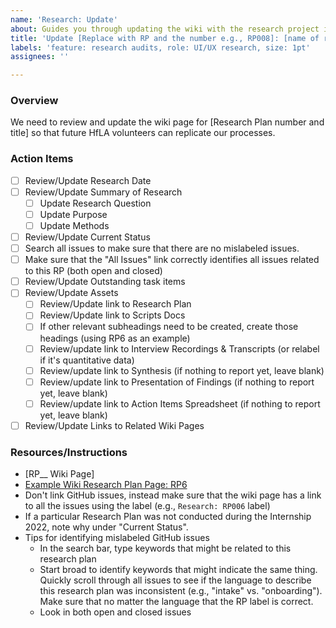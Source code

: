 ```yaml
---
name: 'Research: Update'
about: Guides you through updating the wiki with the research project info
title: 'Update [Replace with RP and the number e.g., RP008]: [name of research]'
labels: 'feature: research audits, role: UI/UX research, size: 1pt'
assignees: ''

---
```


### Overview
We need to review and update the wiki page for [Research Plan number and title] so that future HfLA volunteers can replicate our processes.

### Action Items

- [ ] Review/Update Research Date
- [ ] Review/Update Summary of Research
    - [ ] Update Research Question
    - [ ] Update Purpose
    - [ ] Update Methods
- [ ] Review/Update Current Status
- [ ] Search all issues to make sure that there are no mislabeled issues. 
- [ ] Make sure that the "All Issues" link correctly identifies all issues related to this RP (both open and closed)
- [ ] Review/Update Outstanding task items
- [ ] Review/Update Assets
    - [ ] Review/Update link to Research Plan
    - [ ] Review/Update link to Scripts Docs
    - [ ] If other relevant subheadings need to be created, create those headings (using RP6 as an example)
    - [ ] Review/update link to Interview Recordings & Transcripts (or relabel if it's quantitative data)
    - [ ] Review/update link to Synthesis (if nothing to report yet, leave blank)
    - [ ] Review/update link to Presentation of Findings (if nothing to report yet, leave blank)
    - [ ] Review/update link to Action Items Spreadsheet (if nothing to report yet, leave blank)
- [ ] Review/Update Links to Related Wiki Pages

### Resources/Instructions

- [RP__ Wiki Page]
- [Example Wiki Research Plan Page: RP6](https://github.com/hackforla/internship/wiki/Research-Plan-6:-Intern-Intake-Interviews)
- Don't link GitHub issues, instead make sure that the wiki page has a link to all the issues using the label (e.g., `Research: RP006` label)
- If a particular Research Plan was not conducted during the Internship 2022, note why under "Current Status".
- Tips for identifying mislabeled GitHub issues
    - In the search bar, type keywords that might be related to this research plan
    - Start broad to identify keywords that might indicate the same thing. Quickly scroll through all issues to see if the language to describe this research plan was inconsistent (e.g., "intake" vs. "onboarding"). Make sure that no matter the language that the RP label is correct.
    - Look in both open and closed issues
